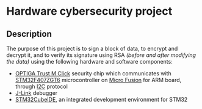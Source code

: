 # Hardware cybersecurity project

## Description

The purpose of this project is to sign a block of data, to encrypt and decrypt it, and to verify its signature using RSA *(before and after modifying the data)* using the following hardware and software components:

* [OPTIGA Trust M Click](https://www.mikroe.com/trust-m-click) security chip which communicates with [STM32F407ZGT6](https://www.st.com/en/microcontrollers-microprocessors/stm32f407-417.html) microcontroller on [Micro Fusion](https://www.mikroe.com/fusion-for-arm) for ARM board, through [I2C](https://github.com/Infineon/optiga-trust-m/blob/develop/documents/Infineon_I2C_Protocol_v2.03.pdf) protocol
* [J-Link](https://www.segger.com/products/debug-probes/j-link/) debugger
* [STM32CubeIDE](https://www.st.com/en/development-tools/stm32cubeide.html), an integrated development environment for STM32